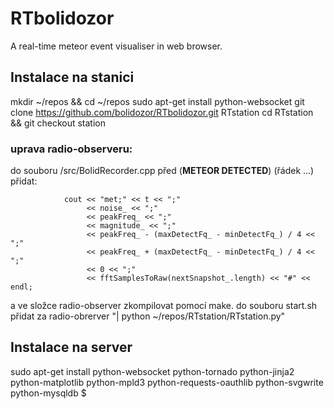 # RTbolidozor
A real-time meteor event visualiser in web browser. 





## Instalace na stanici

mkdir ~/repos && cd ~/repos
sudo apt-get install python-websocket
git clone https://github.com/bolidozor/RTbolidozor.git RTstation
cd RTstation && git checkout station

### uprava radio-observeru:

do souboru /src/BolidRecorder.cpp před (********METEOR DETECTED********) (řádek ...) přidat:

				cout << "met;" << t << ";"
					 << noise_ << ";"
					 << peakFreq_ << ";"
					 << magnitude_ << ";"
					 << peakFreq_ - (maxDetectFq_ - minDetectFq_) / 4 << ";"
					 << peakFreq_ + (maxDetectFq_ - minDetectFq_) / 4 << ";"
					 << 0 << ";"
					 << fftSamplesToRaw(nextSnapshot_.length) << "#" << endl;


a ve složce radio-observer zkompilovat pomocí make. 
do souboru start.sh přidat za radio-obrerver "| python ~/repos/RTstation/RTstation.py"


## Instalace na server
sudo apt-get install python-websocket python-tornado python-jinja2 python-matplotlib python-mpld3 python-requests-oauthlib python-svgwrite python-mysqldb $

